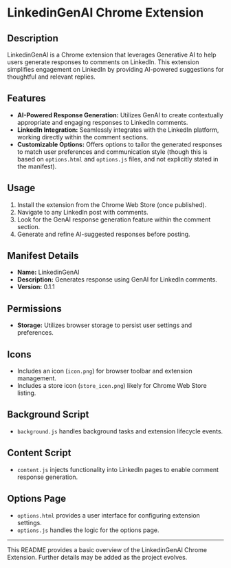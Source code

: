 # LinkedinGenAI Chrome Extension

## Description

LinkedinGenAI is a Chrome extension that leverages Generative AI to help users generate responses to comments on LinkedIn. This extension simplifies engagement on LinkedIn by providing AI-powered suggestions for thoughtful and relevant replies.

## Features

- **AI-Powered Response Generation:**  Utilizes GenAI to create contextually appropriate and engaging responses to LinkedIn comments.
- **LinkedIn Integration:** Seamlessly integrates with the LinkedIn platform, working directly within the comment sections.
- **Customizable Options:** Offers options to tailor the generated responses to match user preferences and communication style (though this is based on `options.html` and `options.js` files, and not explicitly stated in the manifest).

## Usage

1.  Install the extension from the Chrome Web Store (once published).
2.  Navigate to any LinkedIn post with comments.
3.  Look for the GenAI response generation feature within the comment section.
4.  Generate and refine AI-suggested responses before posting.

## Manifest Details

- **Name:** LinkedinGenAI
- **Description:** Generates response using GenAI for LinkedIn comments.
- **Version:** 0.1.1

## Permissions

- **Storage:**  Utilizes browser storage to persist user settings and preferences.

## Icons

- Includes an icon (`icon.png`) for browser toolbar and extension management.
- Includes a store icon (`store_icon.png`) likely for Chrome Web Store listing.

## Background Script

- `background.js` handles background tasks and extension lifecycle events.

## Content Script

- `content.js` injects functionality into LinkedIn pages to enable comment response generation.

## Options Page

- `options.html` provides a user interface for configuring extension settings.
- `options.js` handles the logic for the options page.

---

This README provides a basic overview of the LinkedinGenAI Chrome Extension. Further details may be added as the project evolves.
